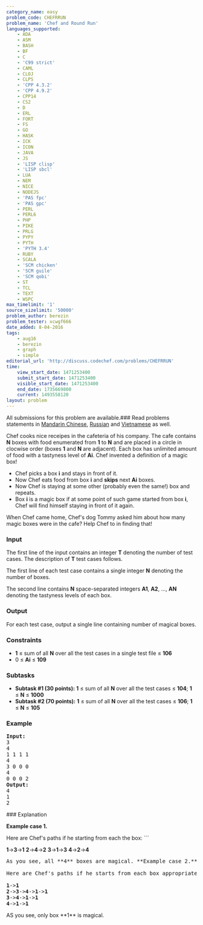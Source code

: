 ```yaml
---
category_name: easy
problem_code: CHEFRRUN
problem_name: 'Chef and Round Run'
languages_supported:
    - ADA
    - ASM
    - BASH
    - BF
    - C
    - 'C99 strict'
    - CAML
    - CLOJ
    - CLPS
    - 'CPP 4.3.2'
    - 'CPP 4.9.2'
    - CPP14
    - CS2
    - D
    - ERL
    - FORT
    - FS
    - GO
    - HASK
    - ICK
    - ICON
    - JAVA
    - JS
    - 'LISP clisp'
    - 'LISP sbcl'
    - LUA
    - NEM
    - NICE
    - NODEJS
    - 'PAS fpc'
    - 'PAS gpc'
    - PERL
    - PERL6
    - PHP
    - PIKE
    - PRLG
    - PYPY
    - PYTH
    - 'PYTH 3.4'
    - RUBY
    - SCALA
    - 'SCM chicken'
    - 'SCM guile'
    - 'SCM qobi'
    - ST
    - TCL
    - TEXT
    - WSPC
max_timelimit: '1'
source_sizelimit: '50000'
problem_author: berezin
problem_tester: xcwgf666
date_added: 8-04-2016
tags:
    - aug16
    - berezin
    - graph
    - simple
editorial_url: 'http://discuss.codechef.com/problems/CHEFRRUN'
time:
    view_start_date: 1471253400
    submit_start_date: 1471253400
    visible_start_date: 1471253400
    end_date: 1735669800
    current: 1493558120
layout: problem
---
```

All submissions for this problem are available.###  Read problems statements in [Mandarin Chinese](http://www.codechef.com/download/translated/AUG16/mandarin/CHEFRRUN.pdf), [Russian](http://www.codechef.com/download/translated/AUG16/russian/CHEFRRUN.pdf) and [Vietnamese](http://www.codechef.com/download/translated/AUG16/vietnamese/CHEFRRUN.pdf) as well.

Chef cooks nice receipes in the cafeteria of his company. The cafe contains **N** boxes with food enumerated from **1** to **N** and are placed in a circle in clocwise order (boxes **1** and **N** are adjacent). Each box has unlimited amount of food with a tastyness level of **Ai**. Chef invented a definition of a magic box!

- Chef picks a box **i** and stays in front of it.
- Now Chef eats food from box **i** and **skips** next **Ai** boxes.
- Now Chef is staying at some other (probably even the same!) box and repeats.
- Box **i** is a magic box if at some point of such game started from box **i**, Chef will find himself staying in front of it again.

When Chef came home, Chef's dog Tommy asked him about how many magic boxes were in the cafe? Help Chef to in finding that!

### Input

The first line of the input contains an integer **T** denoting the number of test cases. The description of **T** test cases follows.

The first line of each test case contains a single integer **N** denoting the number of boxes.

The second line contains **N** space-separated integers **A1**, **A2**, ..., **AN** denoting the tastyness levels of each box.

### Output

For each test case, output a single line containing number of magical boxes.

### Constraints

- **1** ≤ sum of all **N** over all the test cases in a single test file ≤ **106**
- 0 ≤ **Ai** ≤ **109**

### Subtasks

- **Subtask #1 (30 points):** **1** ≤ sum of all **N** over all the test cases ≤ **104**; **1** ≤ **N** ≤ **1000**
- **Subtask #2 (70 points):** **1** ≤ sum of all **N** over all the test cases ≤ **106**; **1** ≤ **N** ≤ **105**

### Example

<pre><b>Input:</b>
<tt>3
4
1 1 1 1
4
3 0 0 0
4
0 0 0 2</tt>
<b>Output:</b>
<tt>4
1
2</tt>
</pre>### Explanation

**Example case 1.**

Here are Chef's paths if he starting from each the box: ```

<b>1</b>-><b>3</b>-><b>1</b>
<b>2</b>-><b>4</b>-><b>2</b>
<b>3</b>-><b>1</b>-><b>3</b>
<b>4</b>-><b>2</b>-><b>4</b>
<pre>As you see, all **4** boxes are magical. **Example case 2.**

Here are Chef's paths if he starts from each box appropriately: ```

<b>1</b>-><b>1</b>
<b>2</b>-><b>3</b>-><b>4</b>-><b>1</b>-><b>1</b>
<b>3</b>-><b>4</b>-><b>1</b>-><b>1</b>
<b>4</b>-><b>1</b>-><b>1</b>
</pre>AS you see, only box **1** is magical.
